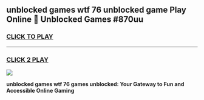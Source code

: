 
## unblocked games wtf 76 unblocked game Play Online 👋 Unblocked Games #870uu
<h3>
<a href="https://premium.freeplayer.one?title=unblocked_games_wtf_76&ref=21F">CLICK TO PLAY</a></h3>
<hr>

<h3>
<a href="https://premium.freeplayer.one?title=unblocked_games_wtf_76&ref=21F">CLICK 2 PLAY</a>
  
</h3>

<a href="https://premium.freeplayer.one?title=unblocked_games_wtf_76&ref=21F/"><img src="https://clearcache.store/games.png"></a>


**unblocked games wtf 76 games unblocked: Your Gateway to Fun and Accessible Online Gaming**
